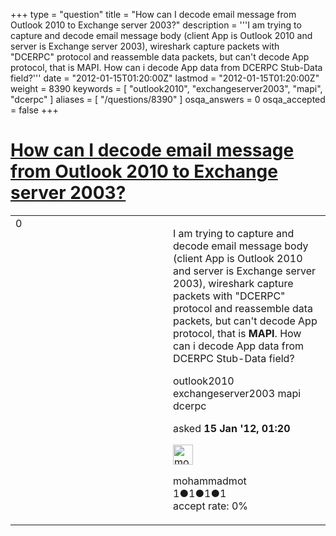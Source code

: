 +++
type = "question"
title = "How can I decode email message from Outlook 2010 to Exchange server 2003?"
description = '''I am trying to capture and decode email message body (client App is Outlook 2010 and server is Exchange server 2003), wireshark capture packets with &quot;DCERPC&quot; protocol and reassemble data packets, but can&#x27;t decode App protocol, that is MAPI. How can i decode App data from DCERPC Stub-Data field?'''
date = "2012-01-15T01:20:00Z"
lastmod = "2012-01-15T01:20:00Z"
weight = 8390
keywords = [ "outlook2010", "exchangeserver2003", "mapi", "dcerpc" ]
aliases = [ "/questions/8390" ]
osqa_answers = 0
osqa_accepted = false
+++

<div class="headNormal">

# [How can I decode email message from Outlook 2010 to Exchange server 2003?](/questions/8390/how-can-i-decode-email-message-from-outlook-2010-to-exchange-server-2003)

</div>

<div id="main-body">

<div id="askform">

<table id="question-table" style="width:100%;"><colgroup><col style="width: 50%" /><col style="width: 50%" /></colgroup><tbody><tr class="odd"><td style="width: 30px; vertical-align: top"><div class="vote-buttons"><span id="post-8390-upvote" class="ajax-command post-vote up" rel="nofollow" title="I like this post (click again to cancel)"> </span><div id="post-8390-score" class="post-score" title="current number of votes">0</div><span id="post-8390-downvote" class="ajax-command post-vote down" rel="nofollow" title="I dont like this post (click again to cancel)"> </span> <span id="favorite-mark" class="ajax-command favorite-mark" rel="nofollow" title="mark/unmark this question as favorite (click again to cancel)"> </span><div id="favorite-count" class="favorite-count"></div></div></td><td><div id="item-right"><div class="question-body"><p>I am trying to capture and decode email message body (client App is Outlook 2010 and server is Exchange server 2003), wireshark capture packets with "DCERPC" protocol and reassemble data packets, but can't decode App protocol, that is <strong>MAPI</strong>. How can i decode App data from DCERPC Stub-Data field?</p></div><div id="question-tags" class="tags-container tags"><span class="post-tag tag-link-outlook2010" rel="tag" title="see questions tagged &#39;outlook2010&#39;">outlook2010</span> <span class="post-tag tag-link-exchangeserver2003" rel="tag" title="see questions tagged &#39;exchangeserver2003&#39;">exchangeserver2003</span> <span class="post-tag tag-link-mapi" rel="tag" title="see questions tagged &#39;mapi&#39;">mapi</span> <span class="post-tag tag-link-dcerpc" rel="tag" title="see questions tagged &#39;dcerpc&#39;">dcerpc</span></div><div id="question-controls" class="post-controls"></div><div class="post-update-info-container"><div class="post-update-info post-update-info-user"><p>asked <strong>15 Jan '12, 01:20</strong></p><img src="https://secure.gravatar.com/avatar/fb06349a79ad05caab9198a54249daf8?s=32&amp;d=identicon&amp;r=g" class="gravatar" width="32" height="32" alt="mohammadmot&#39;s gravatar image" /><p><span>mohammadmot</span><br />
<span class="score" title="1 reputation points">1</span><span title="1 badges"><span class="badge1">●</span><span class="badgecount">1</span></span><span title="1 badges"><span class="silver">●</span><span class="badgecount">1</span></span><span title="1 badges"><span class="bronze">●</span><span class="badgecount">1</span></span><br />
<span class="accept_rate" title="Rate of the user&#39;s accepted answers">accept rate:</span> <span title="mohammadmot has no accepted answers">0%</span></p></div></div><div id="comments-container-8390" class="comments-container"></div><div id="comment-tools-8390" class="comment-tools"></div><div class="clear"></div><div id="comment-8390-form-container" class="comment-form-container"></div><div class="clear"></div></div></td></tr></tbody></table>

</div>

</div>


